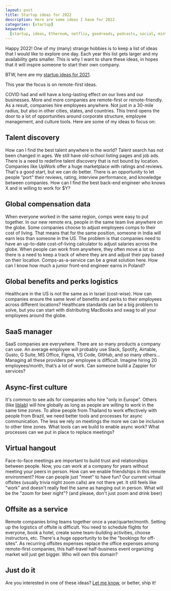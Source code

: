 ```yaml
---
layout: post
title: Startup ideas for 2022
description: Here are some ideas I have for 2022
categories: [startup]
keywords:
  [startup, ideas, Ethereum, netflix, goodreads, podcasts, social, mint, NFC]
---
```


Happy 2022!
One of my (many) strange hobbies is to keep a list of ideas that I would like to explore one day. Each year this list gets larger and my availability gets smaller. This is why I want to share these ideas, in hopes that it will inspire someone to start their own company.

BTW, here are my [startup ideas for 2021](https://sagivo.com/startup/2021/01/11/startup-ideas.html).

This year the focus is on remote-first ideas.

COVID had and will have a long-lasting effect on our lives and our businesses. More and more companies are remote-first or remote-friendly. As a result, companies hire employees anywhere. Not just in a 30-mile radius, but also in other cities, states, and countries. This trend opens the door to a lot of opportunities around corporate structure, employee management, and culture tools. Here are some of my ideas to focus on:

## Talent discovery

How can I find the best talent anywhere in the world? Talent search has not been changed in ages. We still have old-school listing pages and job ads. There is a need to redefine talent discovery that is not bound by location. Companies like UpWork offer a huge marketplace with ratings and reviews. That's a good start, but we can do better. There is an opportunity to let people “port” their reviews, rating, interview performance, and knowledge between companies. How can I find the best back-end engineer who knows X and is willing to work for $Y?

## Global compensation data

When everyone worked in the same region, comps were easy to put together. In our new remote era, people in the same team live anywhere on the globe. Some companies choose to adjust employees comps to their cost of living. That means that for the same position, someone in India will earn less than someone in the US. The problem is that companies need to have an up-to-date cost-of-living calculator to adjust salaries across the globe. When people can work from anywhere, they often move a lot so there is a need to keep a track of where they are and adjust their pay based on their location. Comps-as-a-service can be a great solution here. How can I know how much a junior front-end engineer earns in Poland?

## Global benefits and perks logistics

Healthcare in the US is not the same as in Israel (cost-wise). How can companies ensure the same level of benefits and perks to their employees across different locations?
Healthcare standards can be a big problem to solve, but you can start with distributing MacBooks and swag to all your employees around the globe.

## SaaS manager

SaaS companies are everywhere. There are so many products a company can use. An average employee will probably use Slack, Spotify, Airtable, Gusto, G Suite, MS Office, Figma, VS Code, GitHub, and so many others... Managing all these providers per employee is difficult. Imagine hiring 20 employees/month, that’s a lot of work. Can someone build a Zappier for services?

## Async-first culture

It's common to see ads for companies who hire "only in Europe". Others (like [liblab](https://liblab.com)) will hire globally as long as people are willing to work in the same time zones. To allow people from Thailand to work effectively with people from Brazil, we need better tools and processes for async communication. The less we rely on meetings the more we can be inclusive to other time zones. What tools can we build to enable async work? What processes can we put in place to replace meetings?

## Virtual hangout

Face-to-face meetings are important to build trust and relationships between people. Now, you can work at a company for years without meeting your peers in person. How can we enable friendships in this remote environment? How can people just "meet" to have fun? Our current virtual offsites (usually trivia night zoom calls) are not there yet. It still feels like "work" and doesn't really feel the same as hanging out in person. What will be the "zoom for beer night"? (and please, don't just zoom and drink beer)

## Offsite as a service

Remote companies bring teams together once a year/quarter/month. Setting up the logistics of offsite is difficult. You need to schedule flights for everyone, book a hotel, create some team-building activities, choose instructors, etc. There's a huge opportunity to be the "bookings for off-sites". As recurring offsites expenses replace the office expenses among remote-first companies, this half-travel half-business event organizing market will just get bigger. Who will own this domain?

## Just do it

Are you interested in one of these ideas? [Let me know](https://linkedin.com/in/sagivo), or better, ship it!
